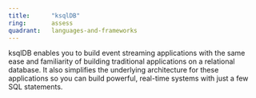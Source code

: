 ```yaml
---
title:      "ksqlDB"
ring:       assess
quadrant:   languages-and-frameworks
---
```


ksqlDB enables you to build event streaming applications with the same ease and familiarity of building traditional applications on a relational database. It also simplifies the underlying architecture for these applications so you can build powerful, real-time systems with just a few SQL statements.
